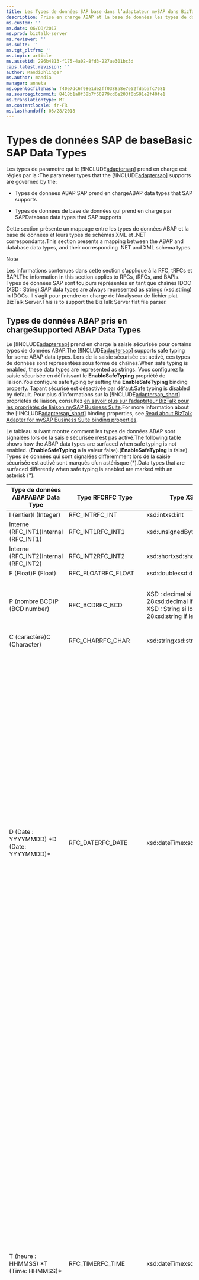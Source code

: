 ```yaml
---
title: Les Types de données SAP base dans l’adaptateur mySAP dans BizTalk | Documents Microsoft
description: Prise en charge ABAP et la base de données les types de données pour l’adaptateur mySAP dans le Pack de l’adaptateur BizTalk (LOB)
ms.custom: ''
ms.date: 06/08/2017
ms.prod: biztalk-server
ms.reviewer: ''
ms.suite: ''
ms.tgt_pltfrm: ''
ms.topic: article
ms.assetid: 296b4813-f175-4a02-8fd3-227ae301bc3d
caps.latest.revision: ''
author: MandiOhlinger
ms.author: mandia
manager: anneta
ms.openlocfilehash: f40e7dc6f98e1de2ff0388a8e7e52fdabafc7681
ms.sourcegitcommit: 8418b1a8f38b7f56979cd6e203f0b591e2f40fe1
ms.translationtype: MT
ms.contentlocale: fr-FR
ms.lasthandoff: 03/28/2018
---
```

# <a name="basic-sap-data-types"></a><span data-ttu-id="50b59-103">Types de données SAP de base</span><span class="sxs-lookup"><span data-stu-id="50b59-103">Basic SAP Data Types</span></span>
<span data-ttu-id="50b59-104">Les types de paramètre qui le [!INCLUDE[adaptersap](../../includes/adaptersap-md.md)] prend en charge est régies par la :</span><span class="sxs-lookup"><span data-stu-id="50b59-104">The parameter types that the [!INCLUDE[adaptersap](../../includes/adaptersap-md.md)] supports are governed by the:</span></span>  
  
-   <span data-ttu-id="50b59-105">Types de données ABAP SAP prend en charge</span><span class="sxs-lookup"><span data-stu-id="50b59-105">ABAP data types that SAP supports</span></span>  
  
-   <span data-ttu-id="50b59-106">Types de données de base de données qui prend en charge par SAP</span><span class="sxs-lookup"><span data-stu-id="50b59-106">Database data types that SAP supports</span></span>  
  
 <span data-ttu-id="50b59-107">Cette section présente un mappage entre les types de données ABAP et la base de données et leurs types de schémas XML et .NET correspondants.</span><span class="sxs-lookup"><span data-stu-id="50b59-107">This section presents a mapping between the ABAP and database data types, and their corresponding .NET and XML schema types.</span></span>  
  
> [!NOTE]
>  <span data-ttu-id="50b59-108">Les informations contenues dans cette section s’applique à la RFC, tRFCs et BAPI.</span><span class="sxs-lookup"><span data-stu-id="50b59-108">The information in this section applies to RFCs, tRFCs, and BAPIs.</span></span> <span data-ttu-id="50b59-109">Types de données SAP sont toujours représentés en tant que chaînes IDOC (XSD : String).</span><span class="sxs-lookup"><span data-stu-id="50b59-109">SAP data types are always represented as strings (xsd:string) in IDOCs.</span></span> <span data-ttu-id="50b59-110">Il s’agit pour prendre en charge de l’Analyseur de fichier plat BizTalk Server.</span><span class="sxs-lookup"><span data-stu-id="50b59-110">This is to support the BizTalk Server flat file parser.</span></span>  
  
## <a name="supported-abap-data-types"></a><span data-ttu-id="50b59-111">Types de données ABAP pris en charge</span><span class="sxs-lookup"><span data-stu-id="50b59-111">Supported ABAP Data Types</span></span>  
 <span data-ttu-id="50b59-112">Le [!INCLUDE[adaptersap](../../includes/adaptersap-md.md)] prend en charge la saisie sécurisée pour certains types de données ABAP.</span><span class="sxs-lookup"><span data-stu-id="50b59-112">The [!INCLUDE[adaptersap](../../includes/adaptersap-md.md)] supports safe typing for some ABAP data types.</span></span> <span data-ttu-id="50b59-113">Lors de la saisie sécurisée est activé, ces types de données sont représentées sous forme de chaînes.</span><span class="sxs-lookup"><span data-stu-id="50b59-113">When safe typing is enabled, these data types are represented as strings.</span></span> <span data-ttu-id="50b59-114">Vous configurez la saisie sécurisée en définissant le **EnableSafeTyping** propriété de liaison.</span><span class="sxs-lookup"><span data-stu-id="50b59-114">You configure safe typing by setting the **EnableSafeTyping** binding property.</span></span> <span data-ttu-id="50b59-115">Tapant sécurisé est désactivée par défaut.</span><span class="sxs-lookup"><span data-stu-id="50b59-115">Safe typing is disabled by default.</span></span> <span data-ttu-id="50b59-116">Pour plus d’informations sur la [!INCLUDE[adaptersap_short](../../includes/adaptersap-short-md.md)] propriétés de liaison, consultez [en savoir plus sur l’adaptateur BizTalk pour les propriétés de liaison mySAP Business Suite](../../adapters-and-accelerators/adapter-sap/read-about-biztalk-adapter-for-mysap-business-suite-binding-properties.md).</span><span class="sxs-lookup"><span data-stu-id="50b59-116">For more information about the [!INCLUDE[adaptersap_short](../../includes/adaptersap-short-md.md)] binding properties, see [Read about BizTalk Adapter for mySAP Business Suite binding properties](../../adapters-and-accelerators/adapter-sap/read-about-biztalk-adapter-for-mysap-business-suite-binding-properties.md).</span></span>  
  
 <span data-ttu-id="50b59-117">Le tableau suivant montre comment les types de données ABAP sont signalées lors de la saisie sécurisée n’est pas activé.</span><span class="sxs-lookup"><span data-stu-id="50b59-117">The following table shows how the ABAP data types are surfaced when safe typing is not enabled.</span></span> <span data-ttu-id="50b59-118">(**EnableSafeTyping** a la valeur false).</span><span class="sxs-lookup"><span data-stu-id="50b59-118">(**EnableSafeTyping** is false).</span></span> <span data-ttu-id="50b59-119">Types de données qui sont signalées différemment lors de la saisie sécurisée est activé sont marqués d’un astérisque (\*).</span><span class="sxs-lookup"><span data-stu-id="50b59-119">Data types that are surfaced differently when safe typing is enabled are marked with an asterisk (\*).</span></span>  
  
|<span data-ttu-id="50b59-120">Type de données ABAP</span><span class="sxs-lookup"><span data-stu-id="50b59-120">ABAP Data Type</span></span>|<span data-ttu-id="50b59-121">Type RFC</span><span class="sxs-lookup"><span data-stu-id="50b59-121">RFC Type</span></span>|<span data-ttu-id="50b59-122">Type XSD</span><span class="sxs-lookup"><span data-stu-id="50b59-122">XSD type</span></span>|<span data-ttu-id="50b59-123">Type .NET</span><span class="sxs-lookup"><span data-stu-id="50b59-123">.NET type</span></span>|<span data-ttu-id="50b59-124">Chaîne de format</span><span class="sxs-lookup"><span data-stu-id="50b59-124">Format string</span></span>|  
|--------------------|--------------|--------------|---------------|-------------------|  
|<span data-ttu-id="50b59-125">I (entier)</span><span class="sxs-lookup"><span data-stu-id="50b59-125">I (Integer)</span></span>|<span data-ttu-id="50b59-126">RFC_INT</span><span class="sxs-lookup"><span data-stu-id="50b59-126">RFC_INT</span></span>|<span data-ttu-id="50b59-127">xsd:int</span><span class="sxs-lookup"><span data-stu-id="50b59-127">xsd:int</span></span>|<span data-ttu-id="50b59-128">Int32</span><span class="sxs-lookup"><span data-stu-id="50b59-128">Int32</span></span>|-|  
|<span data-ttu-id="50b59-129">Interne (RFC_INT1)</span><span class="sxs-lookup"><span data-stu-id="50b59-129">Internal (RFC_INT1)</span></span>|<span data-ttu-id="50b59-130">RFC_INT1</span><span class="sxs-lookup"><span data-stu-id="50b59-130">RFC_INT1</span></span>|<span data-ttu-id="50b59-131">xsd:unsignedByte</span><span class="sxs-lookup"><span data-stu-id="50b59-131">xsd:unsignedByte</span></span>|<span data-ttu-id="50b59-132">Byte</span><span class="sxs-lookup"><span data-stu-id="50b59-132">Byte</span></span>|-|  
|<span data-ttu-id="50b59-133">Interne (RFC_INT2)</span><span class="sxs-lookup"><span data-stu-id="50b59-133">Internal (RFC_INT2)</span></span>|<span data-ttu-id="50b59-134">RFC_INT2</span><span class="sxs-lookup"><span data-stu-id="50b59-134">RFC_INT2</span></span>|<span data-ttu-id="50b59-135">xsd:short</span><span class="sxs-lookup"><span data-stu-id="50b59-135">xsd:short</span></span>|<span data-ttu-id="50b59-136">Int16</span><span class="sxs-lookup"><span data-stu-id="50b59-136">Int16</span></span>|-|  
|<span data-ttu-id="50b59-137">F (Float)</span><span class="sxs-lookup"><span data-stu-id="50b59-137">F (Float)</span></span>|<span data-ttu-id="50b59-138">RFC_FLOAT</span><span class="sxs-lookup"><span data-stu-id="50b59-138">RFC_FLOAT</span></span>|<span data-ttu-id="50b59-139">xsd:double</span><span class="sxs-lookup"><span data-stu-id="50b59-139">xsd:double</span></span>|<span data-ttu-id="50b59-140">Double</span><span class="sxs-lookup"><span data-stu-id="50b59-140">Double</span></span>|-|  
|<span data-ttu-id="50b59-141">P (nombre BCD)</span><span class="sxs-lookup"><span data-stu-id="50b59-141">P (BCD number)</span></span>|<span data-ttu-id="50b59-142">RFC_BCD</span><span class="sxs-lookup"><span data-stu-id="50b59-142">RFC_BCD</span></span>|<span data-ttu-id="50b59-143">XSD : decimal si longueur < = 28</span><span class="sxs-lookup"><span data-stu-id="50b59-143">xsd:decimal if length <= 28</span></span><br /><span data-ttu-id="50b59-144">XSD : String si longueur > 28</span><span class="sxs-lookup"><span data-stu-id="50b59-144">xsd:string if length > 28</span></span>|<span data-ttu-id="50b59-145">Décimal</span><span class="sxs-lookup"><span data-stu-id="50b59-145">Decimal</span></span><br /><span data-ttu-id="50b59-146">Chaîne</span><span class="sxs-lookup"><span data-stu-id="50b59-146">String</span></span>|<span data-ttu-id="50b59-147">Nombre décimal.</span><span class="sxs-lookup"><span data-stu-id="50b59-147">Decimal number.</span></span> <span data-ttu-id="50b59-148">0 décimales.</span><span class="sxs-lookup"><span data-stu-id="50b59-148">with 0 decimal places</span></span><br /><span data-ttu-id="50b59-149">Nombre décimal.</span><span class="sxs-lookup"><span data-stu-id="50b59-149">Decimal number.</span></span> <span data-ttu-id="50b59-150">avec > 0 décimales</span><span class="sxs-lookup"><span data-stu-id="50b59-150">with >0 decimal places</span></span>|  
|<span data-ttu-id="50b59-151">C (caractère)</span><span class="sxs-lookup"><span data-stu-id="50b59-151">C (Character)</span></span>|<span data-ttu-id="50b59-152">RFC_CHAR</span><span class="sxs-lookup"><span data-stu-id="50b59-152">RFC_CHAR</span></span>|<span data-ttu-id="50b59-153">xsd:string</span><span class="sxs-lookup"><span data-stu-id="50b59-153">xsd:string</span></span>|<span data-ttu-id="50b59-154">Chaîne</span><span class="sxs-lookup"><span data-stu-id="50b59-154">String</span></span>|-|  
|<span data-ttu-id="50b59-155">D (Date : YYYYMMDD) \*</span><span class="sxs-lookup"><span data-stu-id="50b59-155">D (Date: YYYYMMDD)\*</span></span>|<span data-ttu-id="50b59-156">RFC_DATE</span><span class="sxs-lookup"><span data-stu-id="50b59-156">RFC_DATE</span></span>|<span data-ttu-id="50b59-157">xsd:dateTime</span><span class="sxs-lookup"><span data-stu-id="50b59-157">xsd:dateTime</span></span>|<span data-ttu-id="50b59-158">DateTime</span><span class="sxs-lookup"><span data-stu-id="50b59-158">DateTime</span></span>|<span data-ttu-id="50b59-159">En interne, l’adaptateur désérialise la valeur dans un **DateTime** objet.</span><span class="sxs-lookup"><span data-stu-id="50b59-159">Internally, the adapter deserializes the value into a **DateTime** object.</span></span> <span data-ttu-id="50b59-160">Il appelle ensuite la **DateTime.ToUniversalTime** méthode pour convertir la valeur de cet objet au format UTC.</span><span class="sxs-lookup"><span data-stu-id="50b59-160">It then invokes the **DateTime.ToUniversalTime** method to convert the value of this object to UTC.</span></span> <span data-ttu-id="50b59-161">Enfin le composant de date (**DateTime.Date**) est utilisé pour créer la valeur qui est envoyée au système SAP.</span><span class="sxs-lookup"><span data-stu-id="50b59-161">Finally the date component (**DateTime.Date**) is used to create the value that is sent to the SAP system.</span></span> <span data-ttu-id="50b59-162">Le système SAP traite cette valeur de date en heure locale.</span><span class="sxs-lookup"><span data-stu-id="50b59-162">The SAP system treats this date value as local time.</span></span><br /><br /> <span data-ttu-id="50b59-163">Vous devez spécifier des valeurs de date comme UTC pour éviter la conversion.</span><span class="sxs-lookup"><span data-stu-id="50b59-163">You should specify date values as UTC to avoid conversion.</span></span><br /><br /> <span data-ttu-id="50b59-164">-Pour XSD : DateTime, le modèle suivant est recommandé : » (\d\d\d\d-\d\d-\d\d)T(00:00:00) (.\*) Z ».</span><span class="sxs-lookup"><span data-stu-id="50b59-164">-   For xsd:dateTime, the following pattern is recommended: "(\d\d\d\d-\d\d-\d\d)T(00:00:00)(.\*)Z".</span></span><br /><span data-ttu-id="50b59-165">-Pour **DateTime** objets ensemble **DateTime.Kind** à **DateTimeKind.Utc**.</span><span class="sxs-lookup"><span data-stu-id="50b59-165">-   For **DateTime** objects set **DateTime.Kind** to **DateTimeKind.Utc**.</span></span>|  
|<span data-ttu-id="50b59-166">T (heure : HHMMSS) \*</span><span class="sxs-lookup"><span data-stu-id="50b59-166">T (Time: HHMMSS)\*</span></span>|<span data-ttu-id="50b59-167">RFC_TIME</span><span class="sxs-lookup"><span data-stu-id="50b59-167">RFC_TIME</span></span>|<span data-ttu-id="50b59-168">xsd:dateTime</span><span class="sxs-lookup"><span data-stu-id="50b59-168">xsd:dateTime</span></span>|<span data-ttu-id="50b59-169">DateTime</span><span class="sxs-lookup"><span data-stu-id="50b59-169">DateTime</span></span>|<span data-ttu-id="50b59-170">En interne, l’adaptateur désérialise la valeur dans un **DateTime** objet.</span><span class="sxs-lookup"><span data-stu-id="50b59-170">Internally, the adapter deserializes the value into a **DateTime** object.</span></span> <span data-ttu-id="50b59-171">Il appelle ensuite la **DateTime.ToUniversalTime** méthode pour convertir la valeur de cet objet au format UTC.</span><span class="sxs-lookup"><span data-stu-id="50b59-171">It then invokes the **DateTime.ToUniversalTime** method to convert the value of this object to UTC.</span></span> <span data-ttu-id="50b59-172">Enfin le composant d’heure (**DateTime.Time**) est utilisé pour créer la valeur qui est envoyée au système SAP.</span><span class="sxs-lookup"><span data-stu-id="50b59-172">Finally the time component (**DateTime.Time**) is used to create the value that is sent to the SAP system.</span></span> <span data-ttu-id="50b59-173">Le système SAP traite cette valeur d’heure en heure locale.</span><span class="sxs-lookup"><span data-stu-id="50b59-173">The SAP system treats this time value as local time.</span></span><br /><br /> <span data-ttu-id="50b59-174">Vous devez spécifier des valeurs d’heure en heure UTC pour éviter la conversion.</span><span class="sxs-lookup"><span data-stu-id="50b59-174">You should specify time values as UTC to avoid conversion.</span></span><br /><br /> <span data-ttu-id="50b59-175">-Pour XSD : DateTime, le modèle suivant est recommandé : » (0001-01-01)T(\d\d:\d\d:\d\d) (.\*) ».</span><span class="sxs-lookup"><span data-stu-id="50b59-175">-   For xsd:dateTime, the following pattern is recommended: "(0001-01-01)T(\d\d:\d\d:\d\d)(.\*)".</span></span><br /><span data-ttu-id="50b59-176">-Pour **DateTime** objets ensemble **DateTime.Kind** à **DateTimeKind.Utc**.</span><span class="sxs-lookup"><span data-stu-id="50b59-176">-   For **DateTime** objects set **DateTime.Kind** to **DateTimeKind.Utc**.</span></span><br /><br /> <span data-ttu-id="50b59-177">Par exemple, si votre heure locale est 9 h 15, la formulation en tant que « (001-01-01) T (09 : 15:00) Z »</span><span class="sxs-lookup"><span data-stu-id="50b59-177">For example, if your local time is 9:15 am, express this as "(001-01-01)T(09:15:00)Z"</span></span>|  
|<span data-ttu-id="50b59-178">N (chaîne numérique) \*</span><span class="sxs-lookup"><span data-stu-id="50b59-178">N (Numeric string)\*</span></span>|<span data-ttu-id="50b59-179">RFC_NUM</span><span class="sxs-lookup"><span data-stu-id="50b59-179">RFC_NUM</span></span>|<span data-ttu-id="50b59-180">XSD : int si lenrth < = 9</span><span class="sxs-lookup"><span data-stu-id="50b59-180">xsd:int if lenrth <= 9</span></span><br /><span data-ttu-id="50b59-181">XSD : long si longueur > 9 et < = 19</span><span class="sxs-lookup"><span data-stu-id="50b59-181">xsd:long if length > 9 and <= 19</span></span><br /><span data-ttu-id="50b59-182">XSD : String si longueur > 19</span><span class="sxs-lookup"><span data-stu-id="50b59-182">xsd:string if length > 19</span></span>|<span data-ttu-id="50b59-183">Int32</span><span class="sxs-lookup"><span data-stu-id="50b59-183">Int32</span></span><br /><span data-ttu-id="50b59-184">long</span><span class="sxs-lookup"><span data-stu-id="50b59-184">long</span></span><br /><span data-ttu-id="50b59-185">Chaîne</span><span class="sxs-lookup"><span data-stu-id="50b59-185">String</span></span>|-|  
|<span data-ttu-id="50b59-186">X (octets)</span><span class="sxs-lookup"><span data-stu-id="50b59-186">X (Byte)</span></span>|<span data-ttu-id="50b59-187">RFC_BYTE</span><span class="sxs-lookup"><span data-stu-id="50b59-187">RFC_BYTE</span></span>|<span data-ttu-id="50b59-188">xsd:base64Binary</span><span class="sxs-lookup"><span data-stu-id="50b59-188">xsd:base64Binary</span></span>|<span data-ttu-id="50b59-189">Byte[]</span><span class="sxs-lookup"><span data-stu-id="50b59-189">Byte[]</span></span>|-|  
|<span data-ttu-id="50b59-190">CHAÎNE</span><span class="sxs-lookup"><span data-stu-id="50b59-190">STRING</span></span>|<span data-ttu-id="50b59-191">RFC_STRING</span><span class="sxs-lookup"><span data-stu-id="50b59-191">RFC_STRING</span></span>|<span data-ttu-id="50b59-192">xsd:string</span><span class="sxs-lookup"><span data-stu-id="50b59-192">xsd:string</span></span>|<span data-ttu-id="50b59-193">Chaîne</span><span class="sxs-lookup"><span data-stu-id="50b59-193">String</span></span>|-|  
|<span data-ttu-id="50b59-194">XSTRING</span><span class="sxs-lookup"><span data-stu-id="50b59-194">XSTRING</span></span>|<span data-ttu-id="50b59-195">RFC_BYTE</span><span class="sxs-lookup"><span data-stu-id="50b59-195">RFC_BYTE</span></span>|<span data-ttu-id="50b59-196">xsd:base64Binary</span><span class="sxs-lookup"><span data-stu-id="50b59-196">xsd:base64Binary</span></span>|<span data-ttu-id="50b59-197">Byte[]</span><span class="sxs-lookup"><span data-stu-id="50b59-197">Byte[]</span></span>|-|  
  
 <span data-ttu-id="50b59-198">\* Indique que le type de données apparaissent différemment lors de la saisie sécurisée est activé.</span><span class="sxs-lookup"><span data-stu-id="50b59-198">\*Indicates that the data type is surfaced differently when safe typing is enabled.</span></span>  
  
### <a name="safe-typing-enabled"></a><span data-ttu-id="50b59-199">Tapant sécurisé activé</span><span class="sxs-lookup"><span data-stu-id="50b59-199">Safe Typing Enabled</span></span>  
 <span data-ttu-id="50b59-200">Le tableau suivant présente les types de données ABAP exposés différemment lors de la saisie sécurisée est activé (la **EnableSafeTyping** liaison de la propriété a la valeur true).</span><span class="sxs-lookup"><span data-stu-id="50b59-200">The following table shows the ABAP data types that are surfaced differently when safe typing is enabled (the **EnableSafeTyping** binding property is true).</span></span>  
  
|<span data-ttu-id="50b59-201">Type de données ABAP</span><span class="sxs-lookup"><span data-stu-id="50b59-201">ABAP Data Type</span></span>|<span data-ttu-id="50b59-202">Type RFC</span><span class="sxs-lookup"><span data-stu-id="50b59-202">RFC Type</span></span>|<span data-ttu-id="50b59-203">Type XSD</span><span class="sxs-lookup"><span data-stu-id="50b59-203">XSD type</span></span>|<span data-ttu-id="50b59-204">Type .NET</span><span class="sxs-lookup"><span data-stu-id="50b59-204">.NET type</span></span>|<span data-ttu-id="50b59-205">Chaîne de format</span><span class="sxs-lookup"><span data-stu-id="50b59-205">Format string</span></span>|  
|--------------------|--------------|--------------|---------------|-------------------|  
|<span data-ttu-id="50b59-206">D (Date : YYYYMMDD)</span><span class="sxs-lookup"><span data-stu-id="50b59-206">D (Date: YYYYMMDD)</span></span>|<span data-ttu-id="50b59-207">RFC_DATE</span><span class="sxs-lookup"><span data-stu-id="50b59-207">RFC_DATE</span></span>|<span data-ttu-id="50b59-208">xsd:string</span><span class="sxs-lookup"><span data-stu-id="50b59-208">xsd:string</span></span>|<span data-ttu-id="50b59-209">Chaîne</span><span class="sxs-lookup"><span data-stu-id="50b59-209">String</span></span>|<span data-ttu-id="50b59-210">Format de date SAP : AAAAMMJJ.</span><span class="sxs-lookup"><span data-stu-id="50b59-210">SAP date format: YYYYMMDD.</span></span><br /><br /> <span data-ttu-id="50b59-211">Caractères sont autorisées pour les chiffres de la date, la valeur est essentiellement une chaîne de huit caractères</span><span class="sxs-lookup"><span data-stu-id="50b59-211">Characters are allowed for date digits, so the value is essentially an eight character string</span></span>|  
|<span data-ttu-id="50b59-212">T (heure : HHMMSS)</span><span class="sxs-lookup"><span data-stu-id="50b59-212">T (Time: HHMMSS)</span></span>|<span data-ttu-id="50b59-213">RFC_TIME</span><span class="sxs-lookup"><span data-stu-id="50b59-213">RFC_TIME</span></span>|<span data-ttu-id="50b59-214">xsd:string</span><span class="sxs-lookup"><span data-stu-id="50b59-214">xsd:string</span></span>|<span data-ttu-id="50b59-215">Chaîne</span><span class="sxs-lookup"><span data-stu-id="50b59-215">String</span></span>|<span data-ttu-id="50b59-216">Format d’heure SAP : format HHMMSS.</span><span class="sxs-lookup"><span data-stu-id="50b59-216">SAP time format: HHMMSS.</span></span><br /><br /> <span data-ttu-id="50b59-217">Caractères sont autorisées pour les chiffres de temps, la valeur est essentiellement une chaîne de six caractères</span><span class="sxs-lookup"><span data-stu-id="50b59-217">Characters are allowed for time digits, so the value is essentially a six character string</span></span>|  
|<span data-ttu-id="50b59-218">N (chaîne numérique)</span><span class="sxs-lookup"><span data-stu-id="50b59-218">N (Numeric string)</span></span>|<span data-ttu-id="50b59-219">RFC_NUM</span><span class="sxs-lookup"><span data-stu-id="50b59-219">RFC_NUM</span></span>|<span data-ttu-id="50b59-220">xsd:string</span><span class="sxs-lookup"><span data-stu-id="50b59-220">xsd:string</span></span>|<span data-ttu-id="50b59-221">Chaîne</span><span class="sxs-lookup"><span data-stu-id="50b59-221">String</span></span>|<span data-ttu-id="50b59-222">Une chaîne de caractères n ; où n = longueur du champ numc.</span><span class="sxs-lookup"><span data-stu-id="50b59-222">An n character string; where n = length of the numc field.</span></span>|  
  
 <span data-ttu-id="50b59-223">Les types de données ABAP qui ne sont pas dans ce tableau sont signalées dans la même façon que lors de la saisie sécurisée n’est pas activé.</span><span class="sxs-lookup"><span data-stu-id="50b59-223">ABAP data types that are not in this table are surfaced in the same way as when safe typing is not enabled.</span></span>  
  
### <a name="support-for-date-and-time-fields"></a><span data-ttu-id="50b59-224">Prise en charge pour les champs Date et heure</span><span class="sxs-lookup"><span data-stu-id="50b59-224">Support for Date and Time Fields</span></span>  
 <span data-ttu-id="50b59-225">Lors de la saisie sécurisée n’est pas activée, les types de Date ABAP (D) et d’heure (T) sont exposés en tant que XSD : DateTime ; Toutefois, la facette de modèle visible pour les types de Date et d’heure est différente.</span><span class="sxs-lookup"><span data-stu-id="50b59-225">When safe typing is not enabled, ABAP Date (D) and Time (T) types are surfaced as xsd:dateTime; however, the pattern facet surfaced for the Date and Time types is different.</span></span>  
  
-   <span data-ttu-id="50b59-226">La facette de modèle pour la Date est la suivante : `(\d\d\d\d-\d\d-\d\d)T(00:00:00)(.*)`</span><span class="sxs-lookup"><span data-stu-id="50b59-226">The pattern facet for Date is: `(\d\d\d\d-\d\d-\d\d)T(00:00:00)(.*)`</span></span>  
  
     <span data-ttu-id="50b59-227">Par exemple, 7 juillet 2007 (2007-07-07) est représenté en tant que :</span><span class="sxs-lookup"><span data-stu-id="50b59-227">For example, July 7, 2007 (2007-07-07) is represented as:</span></span>  
  
     <span data-ttu-id="50b59-228">`(2007-07-07)T(00:00:00)`.</span><span class="sxs-lookup"><span data-stu-id="50b59-228">`(2007-07-07)T(00:00:00)`.</span></span>  
  
-   <span data-ttu-id="50b59-229">La facette de modèle pour le moment est la suivante : `(0001-01-01)T(\d\d:\d\d:\d\d)(.*)`</span><span class="sxs-lookup"><span data-stu-id="50b59-229">The pattern facet for Time is: `(0001-01-01)T(\d\d:\d\d:\d\d)(.*)`</span></span>  
  
     <span data-ttu-id="50b59-230">Par exemple, 18:30:30 (6 h 30 et 30 secondes) est représenté en tant que :</span><span class="sxs-lookup"><span data-stu-id="50b59-230">For example, 18:30:30 (6:30 pm and 30 seconds) is represented as:</span></span>  
  
     <span data-ttu-id="50b59-231">`(0001-01-01)T(18:30:30)`.</span><span class="sxs-lookup"><span data-stu-id="50b59-231">`(0001-01-01)T(18:30:30)`.</span></span>  
  
#### <a name="how-does-the-adapter-represent-minimum-and-maximum-time-values-on-inbound-messages-from-sap"></a><span data-ttu-id="50b59-232">En quoi la carte représentent les valeurs minimale et maximale temps sur les Messages entrants (à partir de SAP) ?</span><span class="sxs-lookup"><span data-stu-id="50b59-232">How does the Adapter Represent Minimum and Maximum Time Values on Inbound Messages (from SAP)?</span></span>  
 <span data-ttu-id="50b59-233">Le [!INCLUDE[adaptersap_short](../../includes/adaptersap-short-md.md)] utilise les instructions suivantes lorsqu’il reçoit des valeurs d’heure à partir du système SAP :</span><span class="sxs-lookup"><span data-stu-id="50b59-233">The [!INCLUDE[adaptersap_short](../../includes/adaptersap-short-md.md)] uses the following guidelines when it receives time values from the SAP system:</span></span>  
  
-   <span data-ttu-id="50b59-234">L’adaptateur traite 000000 (hhmmss) et 240000 (hhmmss) en tant que les heures, 0, 0 minutes et 0 secondes.</span><span class="sxs-lookup"><span data-stu-id="50b59-234">The adapter treats 000000 (hhmmss) and 240000 (hhmmss) as 0 hours, 0 mins, and 0 seconds.</span></span>  
  
## <a name="supported-database-data-types"></a><span data-ttu-id="50b59-235">Types de données pris en charge de la base de données</span><span class="sxs-lookup"><span data-stu-id="50b59-235">Supported Database Data Types</span></span>  
 <span data-ttu-id="50b59-236">La façon dont le [!INCLUDE[adaptersap](../../includes/adaptersap-md.md)] types de données de base de données de surfaces dépend également si la saisie sécurisée est activé.</span><span class="sxs-lookup"><span data-stu-id="50b59-236">The way in which the [!INCLUDE[adaptersap](../../includes/adaptersap-md.md)] surfaces database data types also depends on whether safe typing is enabled.</span></span> <span data-ttu-id="50b59-237">Le tableau suivant montre comment les surfaces de carte de base de données des types de données lors de la saisie sécurisée n’est pas activée (la **EnableSafeTyping** liaison de la propriété a la valeur false).</span><span class="sxs-lookup"><span data-stu-id="50b59-237">The following table shows how the adapter surfaces database data types when safe typing is not enabled (the **EnableSafeTyping** binding property is false).</span></span> <span data-ttu-id="50b59-238">Types de données qui sont signalées différemment lors de la saisie sécurisée est activé sont marqués d’un astérisque (\*).</span><span class="sxs-lookup"><span data-stu-id="50b59-238">Data types that are surfaced differently when safe typing is enabled are marked with an asterisk (\*).</span></span>  
  
|<span data-ttu-id="50b59-239">Type de données de base de données</span><span class="sxs-lookup"><span data-stu-id="50b59-239">Database Data Type</span></span>|<span data-ttu-id="50b59-240">Type RFC</span><span class="sxs-lookup"><span data-stu-id="50b59-240">RFC Type</span></span>|<span data-ttu-id="50b59-241">XSD</span><span class="sxs-lookup"><span data-stu-id="50b59-241">XSD</span></span>|<span data-ttu-id="50b59-242">Type .NET</span><span class="sxs-lookup"><span data-stu-id="50b59-242">.NET Type</span></span>|  
|------------------------|--------------|---------|---------------|  
|<span data-ttu-id="50b59-243">ACCP (période de validation) \*</span><span class="sxs-lookup"><span data-stu-id="50b59-243">ACCP (Posting Period)\*</span></span>|<span data-ttu-id="50b59-244">RFC_NUM</span><span class="sxs-lookup"><span data-stu-id="50b59-244">RFC_NUM</span></span>|<span data-ttu-id="50b59-245">xsd:int</span><span class="sxs-lookup"><span data-stu-id="50b59-245">xsd:int</span></span>|<span data-ttu-id="50b59-246">Int32</span><span class="sxs-lookup"><span data-stu-id="50b59-246">Int32</span></span>|  
|<span data-ttu-id="50b59-247">CHAR</span><span class="sxs-lookup"><span data-stu-id="50b59-247">CHAR</span></span>|<span data-ttu-id="50b59-248">RFC_CHAR</span><span class="sxs-lookup"><span data-stu-id="50b59-248">RFC_CHAR</span></span>|<span data-ttu-id="50b59-249">xsd:string</span><span class="sxs-lookup"><span data-stu-id="50b59-249">xsd:string</span></span>|<span data-ttu-id="50b59-250">Chaîne</span><span class="sxs-lookup"><span data-stu-id="50b59-250">String</span></span>|  
|<span data-ttu-id="50b59-251">CLNT (Client)</span><span class="sxs-lookup"><span data-stu-id="50b59-251">CLNT (Client)</span></span>|<span data-ttu-id="50b59-252">RFC_CHAR</span><span class="sxs-lookup"><span data-stu-id="50b59-252">RFC_CHAR</span></span>|<span data-ttu-id="50b59-253">xsd:string</span><span class="sxs-lookup"><span data-stu-id="50b59-253">xsd:string</span></span>|<span data-ttu-id="50b59-254">Chaîne</span><span class="sxs-lookup"><span data-stu-id="50b59-254">String</span></span>|  
|<span data-ttu-id="50b59-255">TYP (champ devise)</span><span class="sxs-lookup"><span data-stu-id="50b59-255">CURR (Currency field)</span></span>|<span data-ttu-id="50b59-256">RFC_BCD</span><span class="sxs-lookup"><span data-stu-id="50b59-256">RFC_BCD</span></span>|<span data-ttu-id="50b59-257">XSD : decimal **Remarque :** le [!INCLUDE[adaptersap_short](../../includes/adaptersap-short-md.md)] arrondit les valeurs décimales basés sur la définition du paramètre décimal.</span><span class="sxs-lookup"><span data-stu-id="50b59-257">xsd:decimal **Note:**  The [!INCLUDE[adaptersap_short](../../includes/adaptersap-short-md.md)] rounds off the decimal values based on the definition of the DECIMAL parameter.</span></span> <span data-ttu-id="50b59-258">Par exemple, si un paramètre décimal peut accepter jusqu'à cinq chiffres après la virgule décimale, une valeur telle que 4,000028 est arrondie à 4.00003.</span><span class="sxs-lookup"><span data-stu-id="50b59-258">For example, if a DECIMAL parameter can accept up to five digits after the decimal point, a value such as 4.000028 is rounded off to 4.00003.</span></span>|<span data-ttu-id="50b59-259">Décimal</span><span class="sxs-lookup"><span data-stu-id="50b59-259">Decimal</span></span>|  
|<span data-ttu-id="50b59-260">CUKY (clé de devise)</span><span class="sxs-lookup"><span data-stu-id="50b59-260">CUKY (Currency Key)</span></span>|<span data-ttu-id="50b59-261">RFC_CHAR</span><span class="sxs-lookup"><span data-stu-id="50b59-261">RFC_CHAR</span></span>|<span data-ttu-id="50b59-262">xsd:string</span><span class="sxs-lookup"><span data-stu-id="50b59-262">xsd:string</span></span>|<span data-ttu-id="50b59-263">Chaîne</span><span class="sxs-lookup"><span data-stu-id="50b59-263">String</span></span>|  
|<span data-ttu-id="50b59-264">Fichiers DAT (champ Date) \*</span><span class="sxs-lookup"><span data-stu-id="50b59-264">DATS (Date field)\*</span></span>|<span data-ttu-id="50b59-265">RFC_DATE</span><span class="sxs-lookup"><span data-stu-id="50b59-265">RFC_DATE</span></span>|<span data-ttu-id="50b59-266">xsd:dateTime</span><span class="sxs-lookup"><span data-stu-id="50b59-266">xsd:dateTime</span></span><br /><br /> <span data-ttu-id="50b59-267">En interne, l’adaptateur désérialise la valeur dans un **DateTime** objet.</span><span class="sxs-lookup"><span data-stu-id="50b59-267">Internally, the adapter deserializes the value into a **DateTime** object.</span></span> <span data-ttu-id="50b59-268">Il appelle ensuite la **DateTime.ToUniversalTime** méthode pour convertir la valeur de cet objet au format UTC.</span><span class="sxs-lookup"><span data-stu-id="50b59-268">It then invokes the **DateTime.ToUniversalTime** method to convert the value of this object to UTC.</span></span> <span data-ttu-id="50b59-269">Enfin le composant de date (**DateTime.Date**) est utilisé pour créer la valeur qui est envoyée au système SAP.</span><span class="sxs-lookup"><span data-stu-id="50b59-269">Finally the date component (**DateTime.Date**) is used to create the value that is sent to the SAP system.</span></span> <span data-ttu-id="50b59-270">Le système SAP traite cette valeur de date en heure locale.</span><span class="sxs-lookup"><span data-stu-id="50b59-270">The SAP system treats this date value as local time.</span></span><br /><br /> <span data-ttu-id="50b59-271">Vous devez spécifier des valeurs de date comme UTC pour éviter la conversion.</span><span class="sxs-lookup"><span data-stu-id="50b59-271">You should specify date values as UTC to avoid conversion.</span></span> <span data-ttu-id="50b59-272">Le modèle suivant est recommandé de : » (\d\d\d\d-\d\d-\d\d) T (00 : 00:00)(.\*) Z ».</span><span class="sxs-lookup"><span data-stu-id="50b59-272">The following pattern is recommended: "(\d\d\d\d-\d\d-\d\d)T(00:00:00)(.\*)Z".</span></span>|<span data-ttu-id="50b59-273">DateTime</span><span class="sxs-lookup"><span data-stu-id="50b59-273">DateTime</span></span><br /><br /> <span data-ttu-id="50b59-274">Vous devez spécifier des valeurs de date comme UTC (DateTime.Kind = DateTimeKind.Utc) pour éviter la conversion.</span><span class="sxs-lookup"><span data-stu-id="50b59-274">You should specify date values as UTC (DateTime.Kind = DateTimeKind.Utc) to avoid conversion.</span></span>|  
|<span data-ttu-id="50b59-275">DEC (quantité)</span><span class="sxs-lookup"><span data-stu-id="50b59-275">DEC (Amount)</span></span>|<span data-ttu-id="50b59-276">RFC_BCD</span><span class="sxs-lookup"><span data-stu-id="50b59-276">RFC_BCD</span></span>|<span data-ttu-id="50b59-277">XSD : decimal **Remarque :** le [!INCLUDE[adaptersap_short](../../includes/adaptersap-short-md.md)] arrondit les valeurs décimales basés sur la définition du paramètre décimal.</span><span class="sxs-lookup"><span data-stu-id="50b59-277">xsd:decimal **Note:**  The [!INCLUDE[adaptersap_short](../../includes/adaptersap-short-md.md)] rounds off the decimal values based on the definition of the DECIMAL parameter.</span></span> <span data-ttu-id="50b59-278">Par exemple, si un paramètre décimal peut accepter jusqu'à cinq chiffres après la virgule décimale, une valeur telle que 4,000028 est arrondie à 4.00003.</span><span class="sxs-lookup"><span data-stu-id="50b59-278">For example, if a DECIMAL parameter can accept up to five digits after the decimal point, a value such as 4.000028 is rounded off to 4.00003.</span></span>|<span data-ttu-id="50b59-279">Décimal</span><span class="sxs-lookup"><span data-stu-id="50b59-279">Decimal</span></span>|  
|<span data-ttu-id="50b59-280">FLTP (virgule flottante)</span><span class="sxs-lookup"><span data-stu-id="50b59-280">FLTP (Floating point)</span></span>|<span data-ttu-id="50b59-281">RFC_FLOAT</span><span class="sxs-lookup"><span data-stu-id="50b59-281">RFC_FLOAT</span></span>|<span data-ttu-id="50b59-282">xsd:double</span><span class="sxs-lookup"><span data-stu-id="50b59-282">xsd:double</span></span>|<span data-ttu-id="50b59-283">Double</span><span class="sxs-lookup"><span data-stu-id="50b59-283">Double</span></span>|  
|<span data-ttu-id="50b59-284">INT1</span><span class="sxs-lookup"><span data-stu-id="50b59-284">INT1</span></span>|<span data-ttu-id="50b59-285">RFC_INT1</span><span class="sxs-lookup"><span data-stu-id="50b59-285">RFC_INT1</span></span>|<span data-ttu-id="50b59-286">XSD:unsignedByte</span><span class="sxs-lookup"><span data-stu-id="50b59-286">xsd:unsignedbyte</span></span>|<span data-ttu-id="50b59-287">Byte</span><span class="sxs-lookup"><span data-stu-id="50b59-287">Byte</span></span>|  
|<span data-ttu-id="50b59-288">INT2</span><span class="sxs-lookup"><span data-stu-id="50b59-288">INT2</span></span>|<span data-ttu-id="50b59-289">RFC_INT2</span><span class="sxs-lookup"><span data-stu-id="50b59-289">RFC_INT2</span></span>|<span data-ttu-id="50b59-290">xsd:short</span><span class="sxs-lookup"><span data-stu-id="50b59-290">xsd:short</span></span>|<span data-ttu-id="50b59-291">Int16</span><span class="sxs-lookup"><span data-stu-id="50b59-291">Int16</span></span>|  
|<span data-ttu-id="50b59-292">INT4</span><span class="sxs-lookup"><span data-stu-id="50b59-292">INT4</span></span>|<span data-ttu-id="50b59-293">RFC_INT</span><span class="sxs-lookup"><span data-stu-id="50b59-293">RFC_INT</span></span>|<span data-ttu-id="50b59-294">xsd:int</span><span class="sxs-lookup"><span data-stu-id="50b59-294">xsd:int</span></span>|<span data-ttu-id="50b59-295">Int32</span><span class="sxs-lookup"><span data-stu-id="50b59-295">Int32</span></span>|  
|<span data-ttu-id="50b59-296">LANG (clé de langue)</span><span class="sxs-lookup"><span data-stu-id="50b59-296">LANG (Language Key)</span></span>|<span data-ttu-id="50b59-297">RFC_CHAR</span><span class="sxs-lookup"><span data-stu-id="50b59-297">RFC_CHAR</span></span>|<span data-ttu-id="50b59-298">xsd:string</span><span class="sxs-lookup"><span data-stu-id="50b59-298">xsd:string</span></span>|<span data-ttu-id="50b59-299">Chaîne</span><span class="sxs-lookup"><span data-stu-id="50b59-299">String</span></span>|  
|<span data-ttu-id="50b59-300">LCHR</span><span class="sxs-lookup"><span data-stu-id="50b59-300">LCHR</span></span>|<span data-ttu-id="50b59-301">RFC_STRING</span><span class="sxs-lookup"><span data-stu-id="50b59-301">RFC_STRING</span></span>|<span data-ttu-id="50b59-302">xsd:string</span><span class="sxs-lookup"><span data-stu-id="50b59-302">xsd:string</span></span>|<span data-ttu-id="50b59-303">Chaîne</span><span class="sxs-lookup"><span data-stu-id="50b59-303">String</span></span>|  
|<span data-ttu-id="50b59-304">LRAW (seq octets de long)</span><span class="sxs-lookup"><span data-stu-id="50b59-304">LRAW (long byte seq)</span></span>|<span data-ttu-id="50b59-305">RFC_BYTE</span><span class="sxs-lookup"><span data-stu-id="50b59-305">RFC_BYTE</span></span>|<span data-ttu-id="50b59-306">xsd:base64binary</span><span class="sxs-lookup"><span data-stu-id="50b59-306">xsd:base64binary</span></span>|<span data-ttu-id="50b59-307">Byte[]</span><span class="sxs-lookup"><span data-stu-id="50b59-307">Byte[]</span></span>|  
|<span data-ttu-id="50b59-308">NUMC\*</span><span class="sxs-lookup"><span data-stu-id="50b59-308">NUMC\*</span></span>|<span data-ttu-id="50b59-309">RFC_NUM</span><span class="sxs-lookup"><span data-stu-id="50b59-309">RFC_NUM</span></span>|<span data-ttu-id="50b59-310">xsd:int</span><span class="sxs-lookup"><span data-stu-id="50b59-310">xsd:int</span></span><br /><span data-ttu-id="50b59-311">xsd:long</span><span class="sxs-lookup"><span data-stu-id="50b59-311">xsd:long</span></span><br /><span data-ttu-id="50b59-312">xsd:string</span><span class="sxs-lookup"><span data-stu-id="50b59-312">xsd:string</span></span>|<span data-ttu-id="50b59-313">Int32 si longueur < = 9</span><span class="sxs-lookup"><span data-stu-id="50b59-313">Int32 if length <=9</span></span><br /><span data-ttu-id="50b59-314">Int64 Si longueur > 9 et < = 19</span><span class="sxs-lookup"><span data-stu-id="50b59-314">Int64 if length >9 and <=19</span></span><br /><span data-ttu-id="50b59-315">Chaîne si longueur > 19</span><span class="sxs-lookup"><span data-stu-id="50b59-315">String if length > 19</span></span>|  
|<span data-ttu-id="50b59-316">PREC (précision)</span><span class="sxs-lookup"><span data-stu-id="50b59-316">PREC (Accuracy)</span></span>|<span data-ttu-id="50b59-317">RFC_INT2</span><span class="sxs-lookup"><span data-stu-id="50b59-317">RFC_INT2</span></span>|<span data-ttu-id="50b59-318">xsd:short</span><span class="sxs-lookup"><span data-stu-id="50b59-318">xsd:short</span></span>|<span data-ttu-id="50b59-319">Int16</span><span class="sxs-lookup"><span data-stu-id="50b59-319">Int16</span></span>|  
|<span data-ttu-id="50b59-320">QUAN (quantité)</span><span class="sxs-lookup"><span data-stu-id="50b59-320">QUAN (Quantity)</span></span>|<span data-ttu-id="50b59-321">RFC_BCD</span><span class="sxs-lookup"><span data-stu-id="50b59-321">RFC_BCD</span></span>|<span data-ttu-id="50b59-322">XSD : decimal **Remarque :** le [!INCLUDE[adaptersap_short](../../includes/adaptersap-short-md.md)] arrondit les valeurs décimales basés sur la définition du paramètre décimal.</span><span class="sxs-lookup"><span data-stu-id="50b59-322">xsd:decimal **Note:**  The [!INCLUDE[adaptersap_short](../../includes/adaptersap-short-md.md)] rounds off the decimal values based on the definition of the DECIMAL parameter.</span></span> <span data-ttu-id="50b59-323">Par exemple, si un paramètre décimal peut accepter jusqu'à cinq chiffres après la virgule décimale, une valeur telle que 4,000028 est arrondie à 4.00003.</span><span class="sxs-lookup"><span data-stu-id="50b59-323">For example, if a DECIMAL parameter can accept up to five digits after the decimal point, a value such as 4.000028 is rounded off to 4.00003.</span></span>|<span data-ttu-id="50b59-324">Décimal</span><span class="sxs-lookup"><span data-stu-id="50b59-324">Decimal</span></span>|  
|<span data-ttu-id="50b59-325">RAW (séquence d’octets)</span><span class="sxs-lookup"><span data-stu-id="50b59-325">RAW (byte sequence)</span></span>|<span data-ttu-id="50b59-326">RFC_BYTE</span><span class="sxs-lookup"><span data-stu-id="50b59-326">RFC_BYTE</span></span>|<span data-ttu-id="50b59-327">xsd:base64binary</span><span class="sxs-lookup"><span data-stu-id="50b59-327">xsd:base64binary</span></span>|<span data-ttu-id="50b59-328">Byte[]</span><span class="sxs-lookup"><span data-stu-id="50b59-328">Byte[]</span></span>|  
|<span data-ttu-id="50b59-329">RAWSTRING (de longueur variable)</span><span class="sxs-lookup"><span data-stu-id="50b59-329">RAWSTRING (variable length)</span></span>|<span data-ttu-id="50b59-330">RFC_BYTE</span><span class="sxs-lookup"><span data-stu-id="50b59-330">RFC_BYTE</span></span>|<span data-ttu-id="50b59-331">xsd:base64binary</span><span class="sxs-lookup"><span data-stu-id="50b59-331">xsd:base64binary</span></span>|<span data-ttu-id="50b59-332">Byte[]</span><span class="sxs-lookup"><span data-stu-id="50b59-332">Byte[]</span></span>|  
|<span data-ttu-id="50b59-333">STRING (longueur variable)</span><span class="sxs-lookup"><span data-stu-id="50b59-333">STRING (variable length)</span></span>|<span data-ttu-id="50b59-334">RFC_STRING</span><span class="sxs-lookup"><span data-stu-id="50b59-334">RFC_STRING</span></span>|<span data-ttu-id="50b59-335">xsd:string</span><span class="sxs-lookup"><span data-stu-id="50b59-335">xsd:string</span></span>|<span data-ttu-id="50b59-336">Chaîne</span><span class="sxs-lookup"><span data-stu-id="50b59-336">String</span></span>|  
|<span data-ttu-id="50b59-337">TIM (champ d’heure) \*</span><span class="sxs-lookup"><span data-stu-id="50b59-337">TIMS (Time field)\*</span></span>|<span data-ttu-id="50b59-338">RFC_TIME</span><span class="sxs-lookup"><span data-stu-id="50b59-338">RFC_TIME</span></span>|<span data-ttu-id="50b59-339">xsd:datetime</span><span class="sxs-lookup"><span data-stu-id="50b59-339">xsd:datetime</span></span><br /><br /> <span data-ttu-id="50b59-340">En interne, l’adaptateur désérialise la valeur dans un **DateTime** objet.</span><span class="sxs-lookup"><span data-stu-id="50b59-340">Internally, the adapter deserializes the value into a **DateTime** object.</span></span> <span data-ttu-id="50b59-341">Il appelle ensuite la **DateTime.ToUniversalTime** méthode pour convertir la valeur de cet objet au format UTC.</span><span class="sxs-lookup"><span data-stu-id="50b59-341">It then invokes the **DateTime.ToUniversalTime** method to convert the value of this object to UTC.</span></span> <span data-ttu-id="50b59-342">Enfin le composant d’heure (**DateTime.Time**) est utilisé pour créer la valeur qui est envoyée au système SAP.</span><span class="sxs-lookup"><span data-stu-id="50b59-342">Finally the time component (**DateTime.Time**) is used to create the value that is sent to the SAP system.</span></span> <span data-ttu-id="50b59-343">Le système SAP traite cette valeur d’heure en heure locale.</span><span class="sxs-lookup"><span data-stu-id="50b59-343">The SAP system treats this time value as local time.</span></span><br /><br /> <span data-ttu-id="50b59-344">Vous devez spécifier des valeurs d’heure en heure UTC pour éviter la conversion.</span><span class="sxs-lookup"><span data-stu-id="50b59-344">You should specify time values as UTC to avoid conversion.</span></span> <span data-ttu-id="50b59-345">Le modèle suivant est recommandé de : » (0001-01-01) T (\d\d:\d\d:\d\d)(.\*) Z ».</span><span class="sxs-lookup"><span data-stu-id="50b59-345">The following pattern is recommended: "(0001-01-01)T(\d\d:\d\d:\d\d)(.\*)Z".</span></span><br /><br /> <span data-ttu-id="50b59-346">Par exemple, si votre heure locale est 9 h 15, la formulation en tant que « (001-01-01) T (09 : 15:00) Z »</span><span class="sxs-lookup"><span data-stu-id="50b59-346">For example, if your local time is 9:15 am, express this as "(001-01-01)T(09:15:00)Z"</span></span>|<span data-ttu-id="50b59-347">DateTime</span><span class="sxs-lookup"><span data-stu-id="50b59-347">DateTime</span></span><br /><br /> <span data-ttu-id="50b59-348">Vous devez spécifier des valeurs d’heure en heure UTC (DateTime.Kind = DateTimeKind.Utc) pour éviter la conversion.</span><span class="sxs-lookup"><span data-stu-id="50b59-348">You should specify time values as UTC (DateTime.Kind = DateTimeKind.Utc) to avoid conversion.</span></span>|  
|<span data-ttu-id="50b59-349">(Unité pour Qty)</span><span class="sxs-lookup"><span data-stu-id="50b59-349">UNIT (Unit for Qty)</span></span>|<span data-ttu-id="50b59-350">RFC_CHAR</span><span class="sxs-lookup"><span data-stu-id="50b59-350">RFC_CHAR</span></span>|<span data-ttu-id="50b59-351">xsd:string</span><span class="sxs-lookup"><span data-stu-id="50b59-351">xsd:string</span></span>|<span data-ttu-id="50b59-352">Chaîne</span><span class="sxs-lookup"><span data-stu-id="50b59-352">String</span></span>|  
|<span data-ttu-id="50b59-353">[Non pris en charge]</span><span class="sxs-lookup"><span data-stu-id="50b59-353">[Unsupported]</span></span>|--|--|<span data-ttu-id="50b59-354">Chaîne</span><span class="sxs-lookup"><span data-stu-id="50b59-354">String</span></span>|  
  
 <span data-ttu-id="50b59-355">\* Indique que l’adaptateur met en évidence le type de données différemment lorsque tapant sécurisé est activé.</span><span class="sxs-lookup"><span data-stu-id="50b59-355">\*Indicates that the adapter surfaces the data type differently when safe typing is enabled.</span></span>  
  
### <a name="safe-typing-enabled"></a><span data-ttu-id="50b59-356">Tapant sécurisé activé</span><span class="sxs-lookup"><span data-stu-id="50b59-356">Safe Typing Enabled</span></span>  
 <span data-ttu-id="50b59-357">Le tableau suivant présente la base de données des types de données qui sont signalées différemment lors de la saisie sécurisée est activé (la **EnableSafeTyping** liaison de la propriété a la valeur true).</span><span class="sxs-lookup"><span data-stu-id="50b59-357">The following table shows the database data types that are surfaced differently when safe typing is enabled (the **EnableSafeTyping** binding property is true).</span></span>  
  
|<span data-ttu-id="50b59-358">Type de données de base de données</span><span class="sxs-lookup"><span data-stu-id="50b59-358">Database Data Type</span></span>|<span data-ttu-id="50b59-359">Type RFC</span><span class="sxs-lookup"><span data-stu-id="50b59-359">RFC Type</span></span>|<span data-ttu-id="50b59-360">XSD</span><span class="sxs-lookup"><span data-stu-id="50b59-360">XSD</span></span>|<span data-ttu-id="50b59-361">Type .NET</span><span class="sxs-lookup"><span data-stu-id="50b59-361">.NET type</span></span>|<span data-ttu-id="50b59-362">Format de valeur de chaîne</span><span class="sxs-lookup"><span data-stu-id="50b59-362">String Value Format</span></span>|  
|------------------------|--------------|---------|---------------|-------------------------|  
|<span data-ttu-id="50b59-363">ACCP (période de validation)</span><span class="sxs-lookup"><span data-stu-id="50b59-363">ACCP (Posting Period)</span></span>|<span data-ttu-id="50b59-364">RFC_NUM</span><span class="sxs-lookup"><span data-stu-id="50b59-364">RFC_NUM</span></span>|<span data-ttu-id="50b59-365">xsd:string</span><span class="sxs-lookup"><span data-stu-id="50b59-365">xsd:string</span></span>|<span data-ttu-id="50b59-366">Chaîne</span><span class="sxs-lookup"><span data-stu-id="50b59-366">String</span></span>|<span data-ttu-id="50b59-367">Chaîne de caractères</span><span class="sxs-lookup"><span data-stu-id="50b59-367">Character string</span></span>|  
|<span data-ttu-id="50b59-368">NUMC</span><span class="sxs-lookup"><span data-stu-id="50b59-368">NUMC</span></span>|<span data-ttu-id="50b59-369">RFC_NUM</span><span class="sxs-lookup"><span data-stu-id="50b59-369">RFC_NUM</span></span>|<span data-ttu-id="50b59-370">xsd:string</span><span class="sxs-lookup"><span data-stu-id="50b59-370">xsd:string</span></span>|<span data-ttu-id="50b59-371">Chaîne</span><span class="sxs-lookup"><span data-stu-id="50b59-371">String</span></span>|<span data-ttu-id="50b59-372">Chaîne de caractères</span><span class="sxs-lookup"><span data-stu-id="50b59-372">Character string</span></span>|  
|<span data-ttu-id="50b59-373">Fichiers DAT (champ de Date)</span><span class="sxs-lookup"><span data-stu-id="50b59-373">DATS (Date field)</span></span>|<span data-ttu-id="50b59-374">RFC_DATE</span><span class="sxs-lookup"><span data-stu-id="50b59-374">RFC_DATE</span></span>|<span data-ttu-id="50b59-375">xsd:string</span><span class="sxs-lookup"><span data-stu-id="50b59-375">xsd:string</span></span>|<span data-ttu-id="50b59-376">Chaîne</span><span class="sxs-lookup"><span data-stu-id="50b59-376">String</span></span>|<span data-ttu-id="50b59-377">AAAAMMJJ</span><span class="sxs-lookup"><span data-stu-id="50b59-377">YYYYMMDD</span></span>|  
|<span data-ttu-id="50b59-378">TIM (champ d’heure)</span><span class="sxs-lookup"><span data-stu-id="50b59-378">TIMS (Time field)</span></span>|<span data-ttu-id="50b59-379">RFC_TIME</span><span class="sxs-lookup"><span data-stu-id="50b59-379">RFC_TIME</span></span>|<span data-ttu-id="50b59-380">xsd:string</span><span class="sxs-lookup"><span data-stu-id="50b59-380">xsd:string</span></span>|<span data-ttu-id="50b59-381">Chaîne</span><span class="sxs-lookup"><span data-stu-id="50b59-381">String</span></span>|<span data-ttu-id="50b59-382">HHMMSS</span><span class="sxs-lookup"><span data-stu-id="50b59-382">HHMMSS</span></span>|  
  
 <span data-ttu-id="50b59-383">Types de données qui ne sont pas dans ce tableau sont signalées dans la même façon que lors de la saisie sécurisée n’est pas activé.</span><span class="sxs-lookup"><span data-stu-id="50b59-383">Data types that are not in this table are surfaced in the same way as when safe typing is not enabled.</span></span>  
  
## <a name="supported-xsd-facets"></a><span data-ttu-id="50b59-384">Facettes XSD prises en charge</span><span class="sxs-lookup"><span data-stu-id="50b59-384">Supported XSD Facets</span></span>  
 <span data-ttu-id="50b59-385">Le [!INCLUDE[adaptersap_short](../../includes/adaptersap-short-md.md)] prend en charge les facettes XSD suivants.</span><span class="sxs-lookup"><span data-stu-id="50b59-385">The [!INCLUDE[adaptersap_short](../../includes/adaptersap-short-md.md)] supports the following XSD facets.</span></span>  
  
|<span data-ttu-id="50b59-386">Type RFC</span><span class="sxs-lookup"><span data-stu-id="50b59-386">RFC Type</span></span>|<span data-ttu-id="50b59-387">Facette XSD (**EnableSafeTyping** = false)</span><span class="sxs-lookup"><span data-stu-id="50b59-387">XSD Facet (**EnableSafeTyping** = false)</span></span>|<span data-ttu-id="50b59-388">Facette XSD (**EnableSafeTyping** = true)</span><span class="sxs-lookup"><span data-stu-id="50b59-388">XSD Facet (**EnableSafeTyping** = true)</span></span>|  
|--------------|-------------------------------------------------|------------------------------------------------|  
|<span data-ttu-id="50b59-389">RFC_BCD</span><span class="sxs-lookup"><span data-stu-id="50b59-389">RFC_BCD</span></span>|<span data-ttu-id="50b59-390">**Facette de modèle XSD**</span><span class="sxs-lookup"><span data-stu-id="50b59-390">**XSD pattern facet**</span></span><br /><br /> <span data-ttu-id="50b59-391">**Décimale :** `"([\\-]{0,1})(([0-9]{1,"`  `+ digitsBeforeDecimal +`  `"}))"`</span><span class="sxs-lookup"><span data-stu-id="50b59-391">**Zero decimal places:** `"([\\-]{0,1})(([0-9]{1,"`  `+ digitsBeforeDecimal +`  `"}))"`</span></span><br /><br /> <span data-ttu-id="50b59-392">**Un ou plusieurs décimales :** `"([\\-]{0,1})(([0-9]{0,"` + `digitsBeforeDecimal +``"}\\.[0-9]{0,"``+ digitsAfterDecimal +``"})&#124;([0-9]{1,"``+ digitsBeforeDecimal +``"}))"`</span><span class="sxs-lookup"><span data-stu-id="50b59-392">**One or more decimal places:** `"([\\-]{0,1})(([0-9]{0,"` + `digitsBeforeDecimal +``"}\\.[0-9]{0,"``+ digitsAfterDecimal +``"})&#124;([0-9]{1,"``+ digitsBeforeDecimal +``"}))"`</span></span>|<span data-ttu-id="50b59-393">Même</span><span class="sxs-lookup"><span data-stu-id="50b59-393">same</span></span>|  
|<span data-ttu-id="50b59-394">RFC_NUM</span><span class="sxs-lookup"><span data-stu-id="50b59-394">RFC_NUM</span></span>|<span data-ttu-id="50b59-395">**Facette de totalDigits XSD** Si longueur < = 19</span><span class="sxs-lookup"><span data-stu-id="50b59-395">**XSD totalDigits facet** if length <=19</span></span><br /><br /> <span data-ttu-id="50b59-396">**Facette de modèle XSD** Si longueur > 19</span><span class="sxs-lookup"><span data-stu-id="50b59-396">**XSD pattern facet** if length > 19</span></span>|<span data-ttu-id="50b59-397">**Facette maxLength XSD (dépend de la longueur de la valeur sur SAP)**</span><span class="sxs-lookup"><span data-stu-id="50b59-397">**XSD maxLength facet (depends on the length of the value on SAP)**</span></span>|  
|<span data-ttu-id="50b59-398">RFC_DATE</span><span class="sxs-lookup"><span data-stu-id="50b59-398">RFC_DATE</span></span>|<span data-ttu-id="50b59-399">**Facette de modèle XSD**</span><span class="sxs-lookup"><span data-stu-id="50b59-399">**XSD pattern facet**</span></span><br /><br /> `"(\d\d\d\d-\d\d-\d\d)T(00:00:00)(.*)"`<br /><br /> <span data-ttu-id="50b59-400">Modèle contient l’heure 00:00:00 pour être compatible avec `xsd:datetime`</span><span class="sxs-lookup"><span data-stu-id="50b59-400">Pattern contains time 00:00:00 to be compatible with `xsd:datetime`</span></span>|<span data-ttu-id="50b59-401">**Facette maxLength XSD = 8**</span><span class="sxs-lookup"><span data-stu-id="50b59-401">**XSD maxLength facet = 8**</span></span>|  
|<span data-ttu-id="50b59-402">RFC_TIME</span><span class="sxs-lookup"><span data-stu-id="50b59-402">RFC_TIME</span></span>|<span data-ttu-id="50b59-403">**Facette de modèle XSD**</span><span class="sxs-lookup"><span data-stu-id="50b59-403">**XSD pattern facet**</span></span><br /><br /> `"(0001-01-01)T(\d\d:\d\d:\d\d)(.*)"`<br /><br /> <span data-ttu-id="50b59-404">Modèle contient date à 0001-01-01 pour être compatible avec `xsd:datetime`</span><span class="sxs-lookup"><span data-stu-id="50b59-404">Pattern contains date 0001-01-01 to be compatible with `xsd:datetime`</span></span>|<span data-ttu-id="50b59-405">**Facette maxLength XSD = 6**</span><span class="sxs-lookup"><span data-stu-id="50b59-405">**XSD maxLength facet = 6**</span></span>|  
|<span data-ttu-id="50b59-406">RFC_CHAR</span><span class="sxs-lookup"><span data-stu-id="50b59-406">RFC_CHAR</span></span>|<span data-ttu-id="50b59-407">**Facette maxLength XSD**</span><span class="sxs-lookup"><span data-stu-id="50b59-407">**XSD maxLength facet**</span></span>|<span data-ttu-id="50b59-408">Même</span><span class="sxs-lookup"><span data-stu-id="50b59-408">same</span></span>|  
  
## <a name="unsupported-data-types"></a><span data-ttu-id="50b59-409">Types de données non pris en charge</span><span class="sxs-lookup"><span data-stu-id="50b59-409">Unsupported Data Types</span></span>  
 <span data-ttu-id="50b59-410">Le [!INCLUDE[adaptersap_short](../../includes/adaptersap-short-md.md)] ne prend pas en charge le type de données suivantes :</span><span class="sxs-lookup"><span data-stu-id="50b59-410">The [!INCLUDE[adaptersap_short](../../includes/adaptersap-short-md.md)] does not support the following data type:</span></span>  
  
-   <span data-ttu-id="50b59-411">Types de table (hiérarchiques) ITAB II</span><span class="sxs-lookup"><span data-stu-id="50b59-411">ITAB II (hierarchical) table types</span></span>  
  
